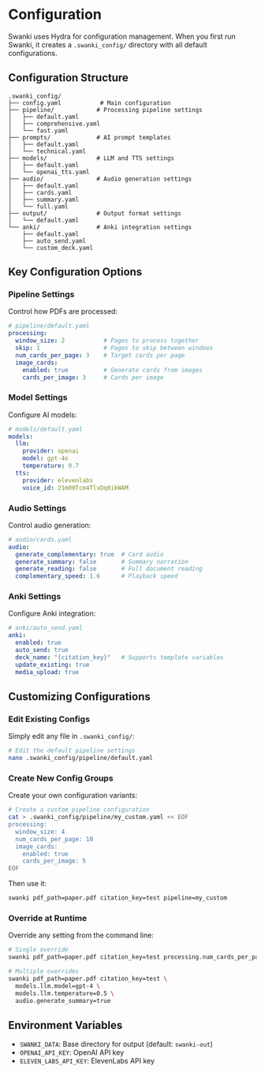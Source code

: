 # Configuration

Swanki uses Hydra for configuration management. When you first run Swanki, it creates a `.swanki_config/` directory with all default configurations.

## Configuration Structure

```
.swanki_config/
├── config.yaml           # Main configuration
├── pipeline/            # Processing pipeline settings
│   ├── default.yaml
│   ├── comprehensive.yaml
│   └── fast.yaml
├── prompts/             # AI prompt templates
│   ├── default.yaml
│   └── technical.yaml
├── models/              # LLM and TTS settings
│   ├── default.yaml
│   └── openai_tts.yaml
├── audio/               # Audio generation settings
│   ├── default.yaml
│   ├── cards.yaml
│   ├── summary.yaml
│   └── full.yaml
├── output/              # Output format settings
│   └── default.yaml
└── anki/                # Anki integration settings
    ├── default.yaml
    ├── auto_send.yaml
    └── custom_deck.yaml
```

## Key Configuration Options

### Pipeline Settings

Control how PDFs are processed:

```yaml
# pipeline/default.yaml
processing:
  window_size: 2           # Pages to process together
  skip: 1                  # Pages to skip between windows
  num_cards_per_page: 3    # Target cards per page
  image_cards:
    enabled: true          # Generate cards from images
    cards_per_image: 3     # Cards per image
```

### Model Settings

Configure AI models:

```yaml
# models/default.yaml
models:
  llm:
    provider: openai
    model: gpt-4o
    temperature: 0.7
  tts:
    provider: elevenlabs
    voice_id: 21m00Tcm4TlvDq8ikWAM
```

### Audio Settings

Control audio generation:

```yaml
# audio/cards.yaml
audio:
  generate_complementary: true  # Card audio
  generate_summary: false       # Summary narration
  generate_reading: false       # Full document reading
  complementary_speed: 1.6      # Playback speed
```

### Anki Settings

Configure Anki integration:

```yaml
# anki/auto_send.yaml
anki:
  enabled: true
  auto_send: true
  deck_name: "{citation_key}"   # Supports template variables
  update_existing: true
  media_upload: true
```

## Customizing Configurations

### Edit Existing Configs

Simply edit any file in `.swanki_config/`:

```bash
# Edit the default pipeline settings
nano .swanki_config/pipeline/default.yaml
```

### Create New Config Groups

Create your own configuration variants:

```bash
# Create a custom pipeline configuration
cat > .swanki_config/pipeline/my_custom.yaml << EOF
processing:
  window_size: 4
  num_cards_per_page: 10
  image_cards:
    enabled: true
    cards_per_image: 5
EOF
```

Then use it:

```bash
swanki pdf_path=paper.pdf citation_key=test pipeline=my_custom
```

### Override at Runtime

Override any setting from the command line:

```bash
# Single override
swanki pdf_path=paper.pdf citation_key=test processing.num_cards_per_page=5

# Multiple overrides
swanki pdf_path=paper.pdf citation_key=test \
  models.llm.model=gpt-4 \
  models.llm.temperature=0.5 \
  audio.generate_summary=true
```

## Environment Variables

- `SWANKI_DATA`: Base directory for output (default: `swanki-out`)
- `OPENAI_API_KEY`: OpenAI API key
- `ELEVEN_LABS_API_KEY`: ElevenLabs API key